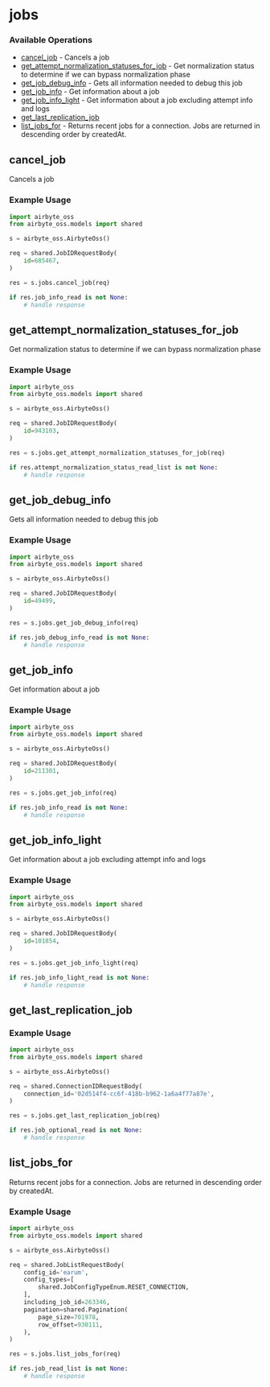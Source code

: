 # jobs

### Available Operations

* [cancel_job](#cancel_job) - Cancels a job
* [get_attempt_normalization_statuses_for_job](#get_attempt_normalization_statuses_for_job) - Get normalization status to determine if we can bypass normalization phase
* [get_job_debug_info](#get_job_debug_info) - Gets all information needed to debug this job
* [get_job_info](#get_job_info) - Get information about a job
* [get_job_info_light](#get_job_info_light) - Get information about a job excluding attempt info and logs
* [get_last_replication_job](#get_last_replication_job)
* [list_jobs_for](#list_jobs_for) - Returns recent jobs for a connection. Jobs are returned in descending order by createdAt.

## cancel_job

Cancels a job

### Example Usage

```python
import airbyte_oss
from airbyte_oss.models import shared

s = airbyte_oss.AirbyteOss()

req = shared.JobIDRequestBody(
    id=685467,
)

res = s.jobs.cancel_job(req)

if res.job_info_read is not None:
    # handle response
```

## get_attempt_normalization_statuses_for_job

Get normalization status to determine if we can bypass normalization phase

### Example Usage

```python
import airbyte_oss
from airbyte_oss.models import shared

s = airbyte_oss.AirbyteOss()

req = shared.JobIDRequestBody(
    id=943103,
)

res = s.jobs.get_attempt_normalization_statuses_for_job(req)

if res.attempt_normalization_status_read_list is not None:
    # handle response
```

## get_job_debug_info

Gets all information needed to debug this job

### Example Usage

```python
import airbyte_oss
from airbyte_oss.models import shared

s = airbyte_oss.AirbyteOss()

req = shared.JobIDRequestBody(
    id=49499,
)

res = s.jobs.get_job_debug_info(req)

if res.job_debug_info_read is not None:
    # handle response
```

## get_job_info

Get information about a job

### Example Usage

```python
import airbyte_oss
from airbyte_oss.models import shared

s = airbyte_oss.AirbyteOss()

req = shared.JobIDRequestBody(
    id=211301,
)

res = s.jobs.get_job_info(req)

if res.job_info_read is not None:
    # handle response
```

## get_job_info_light

Get information about a job excluding attempt info and logs

### Example Usage

```python
import airbyte_oss
from airbyte_oss.models import shared

s = airbyte_oss.AirbyteOss()

req = shared.JobIDRequestBody(
    id=101854,
)

res = s.jobs.get_job_info_light(req)

if res.job_info_light_read is not None:
    # handle response
```

## get_last_replication_job

### Example Usage

```python
import airbyte_oss
from airbyte_oss.models import shared

s = airbyte_oss.AirbyteOss()

req = shared.ConnectionIDRequestBody(
    connection_id='02d514f4-cc6f-418b-b962-1a6a4f77a87e',
)

res = s.jobs.get_last_replication_job(req)

if res.job_optional_read is not None:
    # handle response
```

## list_jobs_for

Returns recent jobs for a connection. Jobs are returned in descending order by createdAt.

### Example Usage

```python
import airbyte_oss
from airbyte_oss.models import shared

s = airbyte_oss.AirbyteOss()

req = shared.JobListRequestBody(
    config_id='earum',
    config_types=[
        shared.JobConfigTypeEnum.RESET_CONNECTION,
    ],
    including_job_id=263346,
    pagination=shared.Pagination(
        page_size=701978,
        row_offset=930111,
    ),
)

res = s.jobs.list_jobs_for(req)

if res.job_read_list is not None:
    # handle response
```

